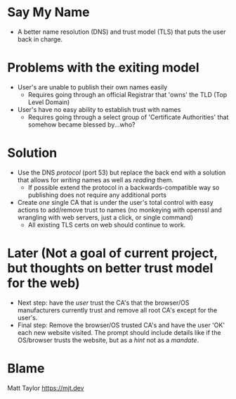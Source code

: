 # Say My Name

- A better name resolution (DNS) and trust model (TLS) that puts the user back in charge.

# Problems with the exiting model

- User's are unable to publish their own names easily
  - Requires going through an official Registrar that 'owns' the TLD (Top Level Domain)
- User's have no easy ability to establish trust with names
  - Requires going through a select group of 'Certificate Authorities' that somehow became blessed by...who?

# Solution
- Use the DNS _protocol_ (port 53) but replace the back end with a solution that allows for _writing_ names as well as _reading_ them.
  - If possible extend the protocol in a backwards-compatible way so publishing does not require any additional ports
- Create _one_ single CA that is under the user's total control with easy actions to add/remove trust to names (no monkeying with openssl and wrangling with web servers, just a click, or single command)
  - All existing TLS certs on web should continue to work.

# Later (Not a goal of current project, but thoughts on better trust model for the web)
  - Next step: have the _user_ trust the CA's that the browser/OS manufacturers currently trust and remove all root CA's except for the user's.
  - Final step: Remove the browser/OS trusted CA's and have the user 'OK' each new website visited. The prompt should include details like if the OS/browser trusts the website, but as a _hint_ not as a _mandate_.

  # Blame
  Matt Taylor https://mjt.dev
